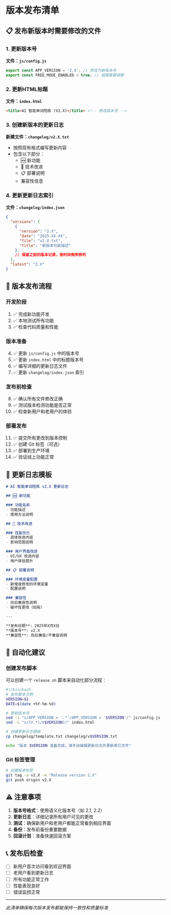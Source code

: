 # 版本发布清单

## 📋 发布新版本时需要修改的文件

### 1. 更新版本号
**文件：`js/config.js`**
```javascript
export const APP_VERSION = '2.X'; // 修改为新版本号
export const FREE_MODE_ENABLED = true; // 根据需要调整
```

### 2. 更新HTML标题
**文件：`index.html`**
```html
<title>AI 智能单词陪练 (V2.X)</title> <!-- 修改版本号 -->
```

### 3. 创建新版本的更新日志
**新建文件：`changelog/v2.X.txt`**
- 按照现有格式编写更新内容
- 包含以下部分：
  - 🆕 新功能
  - 🔧 技术改进
  - 📋 部署说明
  - 兼容性信息

### 4. 更新更新日志索引
**文件：`changelog/index.json`**
```json
{
  "versions": [
    {
      "version": "2.X",
      "date": "2025-XX-XX",
      "file": "v2.X.txt",
      "title": "新版本功能描述"
    },
    // 保留之前的版本记录，按时间倒序排列
  ],
  "latest": "2.X"
}
```

## 🔄 版本发布流程

### 开发阶段
1. ✅ 完成新功能开发
2. ✅ 本地测试所有功能
3. ✅ 检查代码质量和性能

### 版本准备
4. ✅ 更新 `js/config.js` 中的版本号
5. ✅ 更新 `index.html` 中的标题版本号
6. ✅ 编写详细的更新日志文件
7. ✅ 更新 `changelog/index.json` 索引

### 发布前检查
8. ✅ 确认所有文件修改正确
9. ✅ 测试版本检测功能是否正常
10. ✅ 检查新用户和老用户的体验

### 部署发布
11. ✅ 提交所有更改到版本控制
12. ✅ 创建 Git 标签（可选）
13. ✅ 部署到生产环境
14. ✅ 验证线上功能正常

## 📝 更新日志模板

```markdown
# AI 智能单词陪练 v2.X 更新日志

## 🆕 新功能

### 功能名称
- 功能描述
- 使用方法说明

## 🔧 技术改进

### 性能优化
- 具体改进内容
- 影响范围说明

### 用户界面改进
- UI/UX 改进内容
- 用户体验提升

## 📋 部署说明

### 环境变量配置
- 新增或修改的环境变量
- 配置说明

### 兼容性
- 向后兼容性说明
- 破坏性更改（如有）

---

**发布日期**: 2025年X月X日  
**版本号**: v2.X  
**兼容性**: 向后兼容/不兼容说明
```

## 🤖 自动化建议

### 创建发布脚本
可以创建一个 `release.sh` 脚本来自动化部分流程：

```bash
#!/bin/bash
# 发布脚本示例
VERSION=$1
DATE=$(date +%Y-%m-%d)

# 更新版本号
sed -i "s/APP_VERSION = '.*'/APP_VERSION = '$VERSION'/" js/config.js
sed -i "s/(V.*)/V$VERSION)/" index.html

# 创建更新日志模板
cp changelog/template.txt changelog/v$VERSION.txt

echo "版本 $VERSION 准备完成，请手动编辑更新日志并更新索引文件"
```

### Git 标签管理
```bash
# 创建版本标签
git tag -a v2.X -m "Release version 2.X"
git push origin v2.X
```

## ⚠️ 注意事项

1. **版本号格式**：使用语义化版本号（如 2.1, 2.2）
2. **更新日志**：详细记录所有用户可见的更改
3. **测试**：确保新用户和老用户都能正常看到相应界面
4. **备份**：发布前备份重要数据
5. **回滚计划**：准备快速回滚方案

## 📞 发布后检查

- [ ] 新用户首次访问看到欢迎界面
- [ ] 老用户看到更新日志
- [ ] 所有功能正常工作
- [ ] 性能表现良好
- [ ] 错误监控正常

---

*此清单确保每次版本发布都能保持一致性和质量标准*
